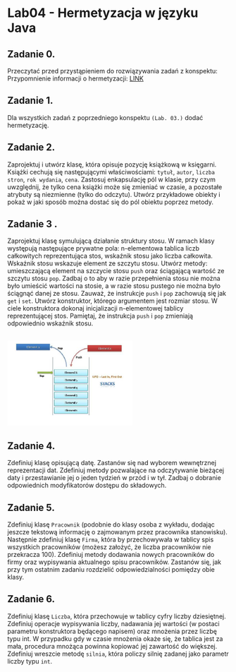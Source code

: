 # Lab04 - Hermetyzacja w języku Java

## **Zadanie 0.**
Przeczytać przed przystąpieniem do rozwiązywania zadań z konspektu:
Przypomnienie informacji o hermetyzacji: [LINK](http://edu.pjwstk.edu.pl/wyklady/poj/scb/)

## **Zadanie 1.**
Dla wszystkich zadań z poprzedniego konspektu `(Lab. 03.)` dodać hermetyzację.

## **Zadanie 2.**
Zaprojektuj i utwórz klasę, która opisuje pozycję książkową w księgarni. Książki cechują się
następującymi właściwościami: `tytuł`, `autor`, `liczba stron`, `rok wydania`, `cena`. Zastosuj enkapsulację
pól w klasie, przy czym uwzględnij, że tylko cena książki może się zmieniać w czasie, a pozostałe
atrybuty są niezmienne (tylko do odczytu). Utwórz przykładowe obiekty i pokaż w jaki sposób
można dostać się do pól obiektu poprzez metody.

## **Zadanie 3 .**
Zaprojektuj klasę symulującą działanie struktury stosu. W ramach klasy występują następujące
prywatne pola: n-elementowa tablica liczb całkowitych reprezentująca stos, wskaźnik stosu jako
liczba całkowita. Wskaźnik stosu wskazuje element ze szczytu stosu. Utwórz metody:
umieszczającą element na szczycie stosu `push` oraz ściągającą wartość ze szczytu stosu `pop`.
Zadbaj o to aby w razie przepełnienia stosu nie można było umieścić wartości na stosie, a w razie
stosu pustego nie można było ściągnąć danej ze stosu. Zauważ, że instrukcje `push` i `pop`
zachowują się jak `get` i `set`. Utwórz konstruktor, którego argumentem jest rozmiar stosu. W
ciele konstruktora dokonaj inicjalizacji n-elementowej tablicy reprezentującej stos. Pamiętaj, że
instrukcja `push` i `pop` zmieniają odpowiednio wskaźnik stosu.

<br>![cmd_gcc](images/picture1.png)

## **Zadanie 4.**
Zdefiniuj klasę opisującą datę. Zastanów się nad wyborem wewnętrznej reprezentacji dat. Zdefiniuj
metody pozwalające na odczytywanie bieżącej daty i przestawianie jej o jeden tydzień w przód i w
tył. Zadbaj o dobranie odpowiednich modyfikatorów dostępu do składowych.

## **Zadanie 5.**
Zdefiniuj klasę `Pracownik` (podobnie do klasy osoba z wykładu, dodając jeszcze tekstową
informację o zajmowanym przez pracownika stanowisku). Następnie zdefiniuj klasę `Firma`, która
by przechowywała w tablicy spis wszystkich pracowników (możesz założyć, że liczba
pracowników nie przekracza 100). Zdefiniuj metody dodawania nowych pracowników do firmy
oraz wypisywania aktualnego spisu pracowników. Zastanów się, jak przy tym ostatnim zadaniu
rozdzielić odpowiedzialności pomiędzy obie klasy.

## **Zadanie 6.**
Zdefiniuj klasę `Liczba`, która przechowuje w tablicy cyfry liczby dziesiętnej. Zdefiniuj operacje
wypisywania liczby, nadawania jej wartości (w postaci parametru konstruktora będącego napisem)
oraz mnożenia przez liczbę typu int. W przypadku gdy w czasie mnożenia okaże się, że tablica jest
za mała, procedura mnożąca powinna kopiować jej zawartość do większej. Zdefiniuj wreszcie
metodę `silnia`, która policzy silnię zadanej jako parametr liczby typu `int`.
